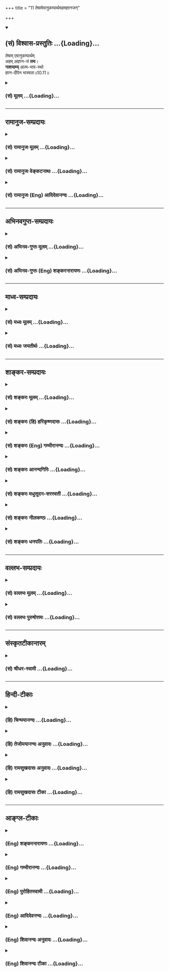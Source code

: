 +++
title = "11 तेषामेवानुकम्पार्थमहमज्ञानजन्"

+++
<div class="js_include" newlevelforh1="2" title="(सं) विश्वास-प्रस्तुतिः" unfilled url="/mahAbhAratam/vyAsaH/shlokashaH/06-bhIShma-parva/03-bhagavad-gItA-parva/saMskRtam/vishvAsa-prastutiH/10_vibhUti-vistAra-yoga/11_teShAmevAnukampAr.md">
<details open><summary><h2>(सं) विश्वास-प्रस्तुतिः ...{Loading}...</h2></summary>

तेषाम् एवानुकम्पार्थम्  
अहम् अज्ञान-जं **तमः**।  
**नाशयाम्य्** आत्म-भाव-स्थो  
ज्ञान-दीपेन भास्वता॥10.11॥
</details>
</div>
<div class="js_include collapsed" newlevelforh1="3" title="(सं) मूलम्" unfilled url="/mahAbhAratam/vyAsaH/shlokashaH/06-bhIShma-parva/03-bhagavad-gItA-parva/saMskRtam/mUlam/10_vibhUti-vistAra-yoga/11_teShAmevAnukampAr.md">
<details><summary><h3>(सं) मूलम् ...{Loading}...</h3></summary>

तेषामेवानुकम्पार्थमहमज्ञानजं तमः।  
नाशयाम्यात्मभावस्थो ज्ञानदीपेन भास्वता।।10.11।।
</details>
</div>


_________________
## रामानुज-सम्प्रदायः
<div class="js_include collapsed" newlevelforh1="3" title="(सं) रामानुजः मूलम्" unfilled url="/mahAbhAratam/vyAsaH/shlokashaH/06-bhIShma-parva/03-bhagavad-gItA-parva/saMskRtam/rAmAnujaH/mUlam/10_vibhUti-vistAra-yoga/11_teShAmevAnukampAr.md">
<details><summary><h3>(सं) रामानुजः मूलम् ...{Loading}...</h3></summary>

।।10.11।।**तेषाम्** एव अनुग्रहार्थम् अहम् **आत्मभावस्थः** तेषां
मनोवृत्तौ विषयतया अवस्थितो मदीयान् कल्याणगुणगणान् च आविष्कुर्वन्
मद्विषयज्ञानाख्येन **भास्वता दीपेन** ज्ञानविरोधिप्राचीनकर्मरूपाज्ञानजं
मद्व्यतिरिक्तविषयप्रावण्यरूपं पूर्वाभ्यस्तं **तमः नाशयामि। एवं
सकलेतरविसजातीयं भगवदसाधारणं श्रृण्वतां निरतिशयानन्दजनकं कल्याणगुणगणयोगं
तदैश्वर्यविततिं च श्रुत्वा तद्विस्तारं श्रोतुकामः अर्जुन उवाच --**

</details>
</div>
<div class="js_include collapsed" newlevelforh1="3" title="(सं) रामानुजः वेङ्कटनाथः" unfilled url="/mahAbhAratam/vyAsaH/shlokashaH/06-bhIShma-parva/03-bhagavad-gItA-parva/saMskRtam/rAmAnujaH/venkaTanAthaH/10_vibhUti-vistAra-yoga/11_teShAmevAnukampAr.md">
<details><summary><h3>(सं) रामानुजः वेङ्कटनाथः ...{Loading}...</h3></summary>

  
  
।।10.11।। उक्तबुद्धियोगोत्पत्तिप्रतिबन्धनिरसनंतेषामेव इति श्लोकेनोच्यत
इत्यभिप्रायेणाह -- किञ्चेति। अनुकम्पाशब्देनात्र
अनिष्टनिवृत्तिपूर्वकेष्टप्राप्तिहेतुःमदनुग्रहाय \[11।1\] इति
वक्ष्यमाणप्रसादविशेषो विवक्षितः। सहजकारुण्यमात्रपरत्वेऽर्थशब्दस्य
व्यर्थत्वादित्यभिप्रायेणोक्तं -- अनुग्रहार्थमिति। अत्र
चाहंशब्देनानुग्रहौपयिकज्ञानशक्तिकरुणादिव्यमङ्गलविग्रहादिविशिष्टस्वरूपं
विवक्षितम्। मनोवृत्ताविति --
आत्मभावशब्दस्यात्रात्मत्वस्वस्वभावादिपरत्वेऽधिकप्रयोजनं नास्ति
मनोवृत्तिविषयत्वं तु बुद्धियोगस्यात्यन्तोपयुक्तमिति भावः।
व्याप्तस्येश्वरस्य कीदृशीयमपूर्वा स्थितिः इत्यत्रोक्तं -- विषयतयेति।
दीपतया रूपितस्य ज्ञानस्य भास्वरत्वं परितः प्रकाशनम्; तच्च
प्रकारविशेषप्रकाशनं भवितुमर्हति। तथाविधविशदानुभवादज्ञाननिवृत्तिः;
शब्दादिप्राकृतगुणप्रावण्यनिवृत्तिश्चेत्यभिप्रायेणाह --
मदीयान्कल्याणगुणगणांश्चाविष्कुर्वन्निति। हेतुकार्यभावेन
व्यपदेशादज्ञानतमश्शब्दयोरत्रार्थान्तरं वाच्यम् कर्मणि च
ज्ञानविरोधित्वेनाज्ञानशब्दः यथोक्तम् -- अविद्या कर्मसंज्ञाऽन्या
\[वि.पु.6।61\] इति। कर्मजन्यं भगवत्साक्षात्काररूपप्रकाशप्रतिबन्धकं च
तमोऽर्थस्वभावाद्विषयान्तरप्रावण्यमेव। निरतिशयभोग्यभगवज्ज्ञानस्य
भोग्यान्तरप्रावण्यनिवर्तकत्वं युक्तं;तवामृतस्यन्दिनि पादपङ्कजे
निवेशितात्मा कथमन्यदिच्छति। स्थितेऽरविन्दे मकरन्दनिर्भरे मधुव्रतो
नेक्षुरकं हि वीक्षते \[स्तो.र.\] इत्यादिन्यायात्
तदेतदभिप्रेत्योक्तंज्ञानविरोधीत्यादि। तमश्शब्देन
तमोवृत्तिलक्षणादिपक्षोऽप्यनेन निरस्तः। यद्यपि
विषयप्रावण्यनिवृत्तिपूर्वकं भजनं; तथापि,संस्कारशेषादनुवृत्तं सूक्ष्मं
प्रावण्यमिह भजनविनाश्यतयोक्तमिति नान्योन्याश्रयः।  
  

</details>
</div>
<div class="js_include collapsed" newlevelforh1="3" title="(सं) रामानुजः (Eng) आदिदेवानन्दः" unfilled url="/mahAbhAratam/vyAsaH/shlokashaH/06-bhIShma-parva/03-bhagavad-gItA-parva/saMskRtam/rAmAnujaH/english/AdidevAnandaH/10_vibhUti-vistAra-yoga/11_teShAmevAnukampAr.md">
<details><summary><h3>(सं) रामानुजः (Eng) आदिदेवानन्दः ...{Loading}...</h3></summary>

10.11 To show favour to them alone, abiding in their mental activity,
i.e., established as the object of thought in their mind, and manifesting the host of My auspicious attributes by the brillinat lamp called knowledge relating to Me, - I dispel the darkness incompatible with knowledge. This darkness is born of ignorance in the form of old Karma consisting of attachment to objects other than Myself, to which they were previously habituated. Thus having heard of the Lord as having a host of auspicious attributes, and of the extent of His sovereign glories which are unie and different from all others and which generate unsurpassed bliss in listeners, - Arjuna desired to listen to the details about them and said:

</details>
</div>


_________________
## अभिनवगुप्त-सम्प्रदायः
<div class="js_include collapsed" newlevelforh1="3" title="(सं) अभिनव-गुप्तः मूलम्" unfilled url="/mahAbhAratam/vyAsaH/shlokashaH/06-bhIShma-parva/03-bhagavad-gItA-parva/saMskRtam/abhinava-guptaH/mUlam/10_vibhUti-vistAra-yoga/11_teShAmevAnukampAr.md">
<details><summary><h3>(सं) अभिनव-गुप्तः मूलम् ...{Loading}...</h3></summary>

।।10.6 -- 10.11।। महर्षय इत्यादि भास्वता इत्यन्तम्। परस्परबोधनया
अन्योन्यबोधस्फारसंक्रमणात् सर्व एव हि प्रमातारः एक ईश्वर इति
विततव्याप्त्या +++(S;;N वितत्य व्याप्त्या)+++ सुखेनैव
सर्वशक्तिकसर्वगतस्वात्मरूपताधिगमेन +++(S -- ताधिशयनेन अधिगमेन)+++
माहेश्वर्यमेषामिति भावः +++(After इति भावः ;N add तेषां सततयुक्तानाम्
इत्यतः प्रभृति अध्यायान्ता टीका उट्टङ्किता युगपद्धि वेद्या। ,तेषामेव अनु
च अर्जुनप्रश्नपद्यानि षट् उल्लिखति। श्रीभगवान् अथवा बहुना इति पर्यन्तानि
पद्यानि 23,वक्ति।। These sentences are obviously of some copyist. It is
to be noted however that the Mss. generally contain seven (not six)+++
verses of Arjuna and then 24 +++(not 23)+++ verses of the hagavan) ।

</details>
</div>
<div class="js_include collapsed" newlevelforh1="3" title="(सं) अभिनव-गुप्तः (Eng) शङ्करनारायणः" unfilled url="/mahAbhAratam/vyAsaH/shlokashaH/06-bhIShma-parva/03-bhagavad-gItA-parva/saMskRtam/abhinava-guptaH/english/shankaranArAyaNaH/10_vibhUti-vistAra-yoga/11_teShAmevAnukampAr.md">
<details><summary><h3>(सं) अभिनव-गुप्तः (Eng) शङ्करनारायणः ...{Loading}...</h3></summary>

10.9-11 Maharsaya etc., upto bhasvata. Through the process of mutual
enlightening, the wisdom-shock is transmitted to each other. On account
of that, they get the all-inclusive \[knowledge\] 'Indeed all sentient
subjects are only a single Absolute Lord'. By means of this extensive
pervasion, they easily come to realise their own Self as Omnipotent and
omnipresent and by that they attain the Absolute Lordship. This is the
idea here.

</details>
</div>


_________________
## माध्व-सम्प्रदायः
<div class="js_include collapsed" newlevelforh1="3" title="(सं) मध्वः मूलम्" unfilled url="/mahAbhAratam/vyAsaH/shlokashaH/06-bhIShma-parva/03-bhagavad-gItA-parva/saMskRtam/madhvaH/mUlam/10_vibhUti-vistAra-yoga/11_teShAmevAnukampAr.md">
<details><summary><h3>(सं) मध्वः मूलम् ...{Loading}...</h3></summary>

।।10.11।। Sri Madhvacharya did not comment on this sloka.

</details>
</div>
<div class="js_include collapsed" newlevelforh1="3" title="(सं) मध्वः जयतीर्थः" unfilled url="/mahAbhAratam/vyAsaH/shlokashaH/06-bhIShma-parva/03-bhagavad-gItA-parva/saMskRtam/madhvaH/jayatIrthaH/10_vibhUti-vistAra-yoga/11_teShAmevAnukampAr.md">
<details><summary><h3>(सं) मध्वः जयतीर्थः ...{Loading}...</h3></summary>

।।10.11।। Sri Jayatirtha did not comment on this sloka.

</details>
</div>


_________________
## शाङ्कर-सम्प्रदायः
<div class="js_include collapsed" newlevelforh1="3" title="(सं) शङ्करः मूलम्" unfilled url="/mahAbhAratam/vyAsaH/shlokashaH/06-bhIShma-parva/03-bhagavad-gItA-parva/saMskRtam/shankaraH/mUlam/10_vibhUti-vistAra-yoga/11_teShAmevAnukampAr.md">
<details><summary><h3>(सं) शङ्करः मूलम् ...{Loading}...</h3></summary>

।।10.11।। --,**तेषामेव** कथं नु नाम श्रेयः स्यात् इति **अनुकम्पार्थं**
दयाहेतोः **अहम् अज्ञानजम्** अविवेकतः जातं मिथ्याप्रत्ययलक्षणं
मोहान्धकारं **तमः नाशयामि; आत्मभावस्थः** आत्मनः भावः अन्तःकरणाशयः
तस्मिन्नेव स्थितः सन् **ज्ञानदीपेन** विवेकप्रत्ययरूपेण
भक्तिप्रसादस्नेहाभिषिक्तेन मद्भावनाभिनिवेशवातेरितेन
ब्रह्मचर्यादिसाधनसंस्कारवत्प्रज्ञावर्तिना विरक्तान्तःकरणाधारेण
विषयव्यावृत्तचित्तरागद्वेषाकलुषितनिवातापवरकस्थेन
नित्यप्रवृत्तैकाग्र्यध्यानजनितसम्यग्दर्शन**भास्वता**
ज्ञानदीपेनेत्यर्थः।। यथोक्तां भगवतः विभूतिं योगं च श्रुत्वा अर्जन उवाच
--,**अर्जन उवाच --,**

</details>
</div>
<div class="js_include collapsed" newlevelforh1="3" title="(सं) शङ्करः (हि) हरिकृष्णदासः" unfilled url="/mahAbhAratam/vyAsaH/shlokashaH/06-bhIShma-parva/03-bhagavad-gItA-parva/saMskRtam/shankaraH/hindI/harikRShNadAsaH/10_vibhUti-vistAra-yoga/11_teShAmevAnukampAr.md">
<details><summary><h3>(सं) शङ्करः (हि) हरिकृष्णदासः ...{Loading}...</h3></summary>

।।10.11।। आपकी प्राप्तिके कौनसे प्रतिबन्धके कारणका नाश करनेवाला बुद्धियोग
आप उन भक्तोंको देते हैं और किसलिये देते हैं इस आकाङ्क्षापर कहते हैं --,
उन ( मेरे भक्तों ) का किसी तरह भी कल्याण हो ऐसा अनुग्रह करनेके लिये ही
मैं उनके आत्मभावमें स्थित हुआ अर्थात् आत्माका भाव जो अन्तःकरण है उसमें
स्थित हुआ उनके अविवेकजन्य मिथ्या प्रतीतिरूप,मोहमय अन्धकारको प्रकाशमय
विवेकबुद्धिरूप ज्ञानदीपकद्वारा नष्ट कर देता हूँ। अर्थात् जो भक्तिके
प्रसादरूप घृतसे परिपूर्ण है और मेरे स्वरूपकी भावनाके अभिनिवेशरूप वायुकी
सहायतासे प्रज्वलित हो रहा है; जिसमें ब्रह्मचर्य आदि साधनोंके संस्कारोंसे
युक्त बुद्धिरूप बत्ती है; आसक्तिरहित अन्तःकरण जिसका आधार है; जो विषयोंसे
हटे हुए और रागद्वेषरूप कालुष्यसे रहित हुए चित्तरूप वायुरहित अपवारकमें (
ढकनेमें ) स्थित है और जो निरन्तर अभ्यास किये हुए एकाग्रतारूप ध्यानजनित;
पूर्ण ज्ञानस्वरूप प्रकाशसे युक्त है; उस ज्ञानदीपकद्वारा ( मैं उनके मोहका
नाश कर देता हूँ )।

</details>
</div>
<div class="js_include collapsed" newlevelforh1="3" title="(सं) शङ्करः (Eng) गम्भीरानन्दः" unfilled url="/mahAbhAratam/vyAsaH/shlokashaH/06-bhIShma-parva/03-bhagavad-gItA-parva/saMskRtam/shankaraH/english/gambhIrAnandaH/10_vibhUti-vistAra-yoga/11_teShAmevAnukampAr.md">
<details><summary><h3>(सं) शङ्करः (Eng) गम्भीरानन्दः ...{Loading}...</h3></summary>

10.11 Anukampartham, out of compassion; tesam eva, for them alone,
anxious as to how they may have bliss; aham, I; atmabhavasthah, residing
in their hearts-atmabhavah means the seat that is the heart; being
seated there itself; nasayami, destroy; tamah, the darkness; ajnanajam,
born of ignorance, originating from non-discrimination, the darkness of
delusion known as false comprehension; jnana-dipena, with the lamp of
Knowledge, in the form of discriminating comprehension; i.e. bhasvata,
with the luminous lamp of Knowledge-fed by the oil of divine grace
resulting from devotion, fanned by the wind of intensity of meditation
on Me, having the wick of the intellect imbued with the impressions
arising from such disciplines as celibacy etc., in the receptacle of the
detached mind, placed in the windless shelter of the mind withdrawn from
objects and untainted by likes and dislikes, and made luminous by full
Illumination resulting from the practice of constant concentration and
meditation. After hearing the above-described majesty and yoga of the
Lord,

</details>
</div>
<div class="js_include collapsed" newlevelforh1="3" title="(सं) शङ्करः आनन्दगिरिः" unfilled url="/mahAbhAratam/vyAsaH/shlokashaH/06-bhIShma-parva/03-bhagavad-gItA-parva/saMskRtam/shankaraH/AnandagiriH/10_vibhUti-vistAra-yoga/11_teShAmevAnukampAr.md">
<details><summary><h3>(सं) शङ्करः आनन्दगिरिः ...{Loading}...</h3></summary>

।।10.11।। भगवत्प्राप्तेर्बुद्धिसाध्यत्वे सत्यनित्यत्वापत्तेस्त्वमापे
भक्तेभ्यो बुद्धियोगं ददासीत्ययुक्तमिति शङ्कते -- **किमर्थमिति।** तेषां
बुद्धियोगं किमर्थं ददासीति संबन्धः। भगवत्प्राप्तिप्रतिबन्धकनाशको
बुद्धियोगस्तेन नास्ति तत्प्राप्तेरनित्यत्वमित्याशङ्क्याह -- **कस्येति।**
भक्तानां तत्प्राप्तिप्रतिबन्धकं विविच्य दर्शयति --
**इत्याकाङ्क्षायामिति।** अविवेको नामाज्ञानं ततो जातं मिथ्याज्ञानं
तदुभयमेकीकृत्य तमो विवक्ष्यते। नच तन्नाशकत्वं जडस्य
कस्यचित्तदन्तर्भूतस्य युक्तं तेनाहं नाशयामीत्युक्तम्। केवलचैतन्यस्य
जडबुद्धिवृत्तेरिवाज्ञानाद्यनाशकत्वमाशङ्क्य विशिनष्टि -- **आत्मेति।**
तस्याशयस्तन्निष्ठो वृत्तिविशेषः।
वाक्योत्थबुद्धिवृत्त्यभिव्यक्तश्चिदात्मा
सहायसामर्थ्यादज्ञानादिनिवृत्तिहेतुरित्यर्थः।
बुद्धीद्धबोधस्याज्ञानादिनिवर्तकत्वमुक्त्वा
बोधेद्धबुद्धेस्तन्निवर्तकत्वमिति पक्षान्तरमाह -- **ज्ञानेति।**
देहाद्यव्यक्तान्तानात्मवर्गातिरिक्तवस्तुगोचरत्वमाह -- **विवेकेति।**
भगवति सदा विहितया भक्त्या तस्य प्रसादोऽनुग्रहः स एव
स्नेहस्तेनासेचनद्वाराऽस्योत्पत्तिमाह -- **भक्तीति।** मय्येव
भावनायामभिनिवेशो वातस्तेन प्रेरितोऽयं जायते; नहि वातप्रेरणमन्तरणादौ
दीपस्योत्पत्तिरित्याह -- **मद्भावनेति।** ब्रह्मचर्यमष्टाङ्गमादिशब्देन
शमादिग्रहः। तेन हेतुनाहितसंस्कारवती या प्रज्ञा तथाविधवर्तिनिष्ठश्चायं
नहि वर्त्यतिरेकेण दीपो निर्वर्त्यते तदा -- **ब्रह्मचर्येति।** न
चाधारादृते दीपस्योत्पत्तिरदृष्टत्वादित्याह -- **विरक्तेति।**
यद्विषयेभ्यो व्यावृत्तं चित्तं रागाद्यकलुषितं तदेव निवातमपवारकं तत्र
स्थितत्वमस्य दर्शयति -- **विषयेति।** भास्वतेति विशेषणं विशदयति --
**नित्येति।** सदातनं चित्तैकाग्र्यं तत्पूर्वकं ध्यानं तेन जनितं
सम्यग्दर्शनं फलं तदेव भास्तद्वता तत्पर्यन्तेनेत्यर्थः। तेनाज्ञाने
सकार्ये निवृत्ते भगवद्भावः स्वयमेव प्रकाशीभवतीति मत्वा व्याख्यातमेव
पदमनुवदति -- **ज्ञानेति।**

</details>
</div>
<div class="js_include collapsed" newlevelforh1="3" title="(सं) शङ्करः मधुसूदन-सरस्वती" unfilled url="/mahAbhAratam/vyAsaH/shlokashaH/06-bhIShma-parva/03-bhagavad-gItA-parva/saMskRtam/shankaraH/madhusUdana-sarasvatI/10_vibhUti-vistAra-yoga/11_teShAmevAnukampAr.md">
<details><summary><h3>(सं) शङ्करः मधुसूदन-सरस्वती ...{Loading}...</h3></summary>

।।10.11।। दीयमानस्य बुद्धियोगस्यात्मप्राप्तौ फले मध्यवर्तिनं व्यापारमाह
-- तेषामेव कथं श्रेयः स्यादित्यनुग्रहार्थं आत्मभावस्थ
आत्माकारान्तःकरणवृत्तौ विषयत्वेन स्थितोऽहं
स्वप्रकाशचैतन्यानन्दाद्वयलक्षण आत्मा तेनैव मद्विषयान्तःकरणपरिणामरूपेण
ज्ञानदीपेन दीपसदृशेन ज्ञानेन भास्वता
चिदाभासयुक्तेनाप्रतिबद्धेनाज्ञानजमज्ञानोपादानकं तमो मिथ्याप्रत्ययलक्षणं
स्वविषयावरणमन्धकारं तदुपादानाऽज्ञाननाशेन नाशयामि।
सर्वभ्रमोपादानस्याज्ञानस्य,ज्ञाननिवर्त्यत्वादुपादाननाशनिवर्त्यत्वाच्चोपादेयस्य।
यथा दीपेनान्धकारे निवर्तनीये दीपोत्पत्तिमन्तरेण न कर्मणोऽभ्यासस्य
वापेक्षा विद्यमानस्यैव च वस्तुनोऽभिव्यक्तिस्ततो नानुत्पन्नस्य
कस्यचिदुत्पत्तिस्तथा ज्ञानेनाज्ञाने निवर्तनीये न
ज्ञानोत्पत्तिमन्तरेणान्यस्य कर्मणोऽभ्यासस्य वापेक्षा विद्यमानस्यैव च
ब्रह्मभावस्य मोक्षस्याभिव्यक्तिस्ततो नानुत्पन्नस्योत्पत्तिर्येन
क्षयित्वं कर्मादिसापेक्षत्वं वा भवेदिति रूपकालंकारेण सूचितोऽर्थः।
भास्वतेत्यनेन तीव्रपवनादेरिवासंभवनादेः प्रतिबन्धकस्याभावः सूचितः।
ज्ञानस्य च दीपसाधर्म्यं स्वविषयावरणनिवर्तकत्वं स्वव्यवहारेण
सजातीयपरानपेक्षत्वं स्वोत्पत्त्यतिरिक्तसहकार्यनपेक्षत्वमित्यादिरूपकबीजं
द्रष्टव्यम्।

</details>
</div>
<div class="js_include collapsed" newlevelforh1="3" title="(सं) शङ्करः नीलकण्ठः" unfilled url="/mahAbhAratam/vyAsaH/shlokashaH/06-bhIShma-parva/03-bhagavad-gItA-parva/saMskRtam/shankaraH/nIlakaNThaH/10_vibhUti-vistAra-yoga/11_teShAmevAnukampAr.md">
<details><summary><h3>(सं) शङ्करः नीलकण्ठः ...{Loading}...</h3></summary>

।।10.11।। किं च तेषां भक्तानामुपर्यनुकम्पार्थं न स्वप्रयोजनसिद्ध्यर्थं
राजवत्। बुद्धियोगप्रदानेनाज्ञानजमविवेकादुत्थितं मिथ्याप्रत्ययलक्षणं
मोहान्धकारं तमोनामकं सर्वानर्थनिदानमूलाज्ञाननाशेन नाशयामि। आत्मभावस्थ
आत्मनो भावोऽन्तःकरणगृहं तत्स्थः। ज्ञानरूपेण दीपेन। भास्वता प्रबलेन। अयं
भावः -- तत्त्वमसीति वाक्यजा ब्रह्माकारान्तःकरणवृत्तिः स्वोत्पत्तये
श्रवणमननध्यानानि शमादीनि कर्माणि चापेक्षते। यथा दीपः स्वोत्पत्तये
तैलवर्त्यग्न्यादीन्। उत्पन्ना तु तमोनाशेन स्वविषयप्रकाशनार्थं
प्रत्ययावृत्तिलक्षणं प्रसंख्यानं च कर्मभिरुपकारं वा नापेक्षते। नहि
ज्ञाते घटे तदाकारप्रत्ययावृत्तिर्वा कर्मापेक्षा वा
तज्ज्ञानदार्ढ्यायापेक्षते। प्रमाणव्याप्तिमात्रसापेक्षत्वात् ज्ञानस्य।
तस्माद्ये उत्पन्नज्ञानानामपि प्रसंख्यानापेक्षां कर्मभिरुपकारापेक्षां च
वदन्ति ते बलादेव मोक्षस्य कृतकतामनित्यतां च प्रार्थयन्त इति दिक्।

</details>
</div>
<div class="js_include collapsed" newlevelforh1="3" title="(सं) शङ्करः धनपतिः" unfilled url="/mahAbhAratam/vyAsaH/shlokashaH/06-bhIShma-parva/03-bhagavad-gItA-parva/saMskRtam/shankaraH/dhanapatiH/10_vibhUti-vistAra-yoga/11_teShAmevAnukampAr.md">
<details><summary><h3>(सं) शङ्करः धनपतिः ...{Loading}...</h3></summary>

।।10.11।। मत्प्राप्तिबन्धकनाशकं बुद्धियोगं ददामीत्याशयेनाह। तेषामेव
मच्चित्तत्वादिप्रकारैर्भजतामनुकम्पार्थ दयाहेतोरहमज्ञानजं
मूलाज्ञानाज्जातं मिथ्याप्रत्ययलक्षणं तमो मोहाबन्धकारं ज्ञानदीपेन
नाशयामि। अचेतनस्य नाशकत्वासंभवादहमित्युक्तं
निखिलभ्रामधिष्ठानत्वेनाखिलभासकल्य केवलचैतन्यस्यापि तदसंभवात्।
आत्मभावस्थो ज्ञानदीपेन भास्वतेत्युक्तं। आत्मनो
भावोऽन्तःकरणाशयस्तस्मिन्नवस्थितः
तत्त्वमस्यादिमहावाक्योत्यान्तःकरणवृत्त्यभिव्यक्तः सन् तेनैव
वृत्तिज्ञानदीपेन भक्त्यादिना भास्वता देदीप्यमानेन समूलाज्ञानं
मत्प्राप्तिप्रतिबन्धकं मिथ्याप्रत्यवलक्षणं तमो नाशयामीत्यर्थः।

</details>
</div>


_________________
## वल्लभ-सम्प्रदायः
<div class="js_include collapsed" newlevelforh1="3" title="(सं) वल्लभः मूलम्" unfilled url="/mahAbhAratam/vyAsaH/shlokashaH/06-bhIShma-parva/03-bhagavad-gItA-parva/saMskRtam/vallabhaH/mUlam/10_vibhUti-vistAra-yoga/11_teShAmevAnukampAr.md">
<details><summary><h3>(सं) वल्लभः मूलम् ...{Loading}...</h3></summary>

।।10.11।। आत्मज्ञानमपि तेषां मयैव सम्पाद्यते इत्याह --
तेषामेवानुकम्पार्थमिति। जनो वै लोक एतस्मिन्नविद्याकामकर्मभिः। उच्चावचासु
गतिषु वेद स्वां गतिं भ्रमन्। इति सञ्चिन्त्य भगवान्महाकारुणिको विभुः।
तेषामन्तरात्मत्वं अङ्गीकृत्य स्थितो भास्वता
ज्ञानदर्पणेनात्मविषयकसाक्षात्कारेणोभयाज्ञानजं तमो देहाध्यासादिना
विषयप्रावण्यरूपं पूर्वाभ्यस्तं सर्वं नाशयामि। एवं च भगवदीयानां
निजानामहमेव सर्वयोगक्षेमसाधको नान्य इति द्योत्यते।

</details>
</div>
<div class="js_include collapsed" newlevelforh1="3" title="(सं) वल्लभः पुरुषोत्तमः" unfilled url="/mahAbhAratam/vyAsaH/shlokashaH/06-bhIShma-parva/03-bhagavad-gItA-parva/saMskRtam/vallabhaH/puruShottamaH/10_vibhUti-vistAra-yoga/11_teShAmevAnukampAr.md">
<details><summary><h3>(सं) वल्लभः पुरुषोत्तमः ...{Loading}...</h3></summary>

  
  
।।10.11।। नन्वन्यबोधने तेषामज्ञत्वाद्बहुकालव्यासङ्गेन सेवावियोगक्लेशः
स्यादिति कथं बोधनं स्यात् इत्याशङ्क्याहतेषामेवेति। तेषामेव भक्तानामेव
अनुकम्पार्थं मत्सेवाविप्रयोगक्लेशाभावार्थम्; आत्मभावस्थेषु तेषु
स्वीयत्वभावयुक्तोऽहमन्येषामज्ञानजं तमः संसारात्मकं भास्वता स्फुरद्रूपेण
ज्ञानदीपेन नाशयामि। ततः संसाराज्ञानविमुक्तानां शीघ्रं स्वरूपबोधात् पुनः
परस्परं मद्गुणकथनेन परमानन्द एव भवति; न तु क्लेश इति भावः।  
  

</details>
</div>


_________________
## संस्कृतटीकान्तरम्
<div class="js_include collapsed" newlevelforh1="3" title="(सं) श्रीधर-स्वामी" unfilled url="/mahAbhAratam/vyAsaH/shlokashaH/06-bhIShma-parva/03-bhagavad-gItA-parva/saMskRtam/shrIdhara-svAmI/10_vibhUti-vistAra-yoga/11_teShAmevAnukampAr.md">
<details><summary><h3>(सं) श्रीधर-स्वामी ...{Loading}...</h3></summary>

।।10.11।। बुद्धियोगं दत्त्वा च तस्यानुभवपर्यन्तं तमापाद्याविद्याकृतं
संसारं नाशयामीत्याह **-- तेषामिति।**
तेषामनुकम्पार्थमनुग्रहार्थमेवाज्ञानाज्जातं तमः संसाराख्यं नाशयामि। कुत्र
वा स्थितः सन्केन साधनेन तमो नाशयसीत्यत,आह। आत्मभावस्थः बुद्धिवृत्तौ
स्थितः सन् भास्वता विस्फुरता ज्ञानलक्षणेन दीपेन नाशयामि।

</details>
</div>


_________________
## हिन्दी-टीकाः
<div class="js_include collapsed" newlevelforh1="3" title="(हि) चिन्मयानन्दः" unfilled url="/mahAbhAratam/vyAsaH/shlokashaH/06-bhIShma-parva/03-bhagavad-gItA-parva/hindI/chinmayAnandaH/10_vibhUti-vistAra-yoga/11_teShAmevAnukampAr.md">
<details><summary><h3>(हि) चिन्मयानन्दः ...{Loading}...</h3></summary>

।।10.11।। कभीकभी कोई वस्तु विद्यमान होते हुए भी हमारी दृष्टि के लिए
आच्छादित रहती है; क्योंकि उसे देखने के लिए कुछ अनुकूल परिस्थितियों की
आवश्यकता होती है। ध्वनि सुनने के लिए उसमें आवश्यक स्पन्दन होने चाहिए तथा
यह भी आवश्यक है कि वे ध्वनि तरंगे हमारे कानों तक पहुँचे। इसी प्रकार;
अपेक्षित प्रकाश के अभाव में वस्तु के समक्ष होने पर भी उसका नेत्रों
द्वारा ग्रहण नहीं किया जा सकता। यदि हम अन्धकार में मेज पर पड़ी अपना कुंजी
(चाभी) को टटोलकर खोज रहे हों और उसी समय कोई व्यक्ति स्विच दबाकर कमरे को
प्रकाशित कर देता है; तो हमें अपनी कुंजी दिखाई पड़ती है। हम कह सकते हैं
कि उस व्यक्ति के इस दयापूर्ण कार्य ने हमें कुंजी की प्राप्ति करायी;
परन्तु यह कहना सर्वथा असंगत होगा कि प्रकाश ने उस कुंजी को उत्पन्न
किया। इस दृष्टान्त के द्वारा वेदान्त में यह ज्ञान कराया जाता है कि आत्मा
तो सदा हमारे हृदय में ही विद्यमान है; किन्तु प्रतिकूल परिस्थितियों के
कारण यथार्थ अनुभव के लिए उपलब्ध नहीं है। उन प्रतिकूल तत्त्वों की
निवृत्ति होने पर वह आत्मा अपने शुद्ध स्वरूप से अनुभव किया जा सकता है।
आत्मा को आच्छादित करने वाला वह आवरण है अज्ञानजनित अंधकार। स्मरण रहे कि
इस अज्ञान अवस्था में भी आत्मा अपने शुद्ध स्वरूप से विद्यमान रहता है;
परन्तु हमारे साक्षात् अनुभव के लिए उपलब्ध नहीं होता। जो साधक बुद्धियोग
में दृढ़ स्थिति प्राप्त कर लेते हैं; वे आत्मा के अपरोक्ष ज्ञान के पात्र
बन जाते हैं। बुद्धियोग की साधना अवस्था में ध्याता और ध्येय में भेद होता
है; जिसे सविकल्प समाधि कहते हैं। इस श्लोक में यह कहा गया है कि इस
सविकल्प अवस्था से वह साधक; मानो किसी ईश्वरीय कृपा से पूर्ण निर्विकल्प
समाधि की स्थिति में स्थानान्तरित किया जाता है। वस्तुत; सविकल्प समाधि की
स्थिति तक ही साधक अपने पुरुषार्थ के द्वारा पहुँच सकता है। यह बुद्धियोग
भी मानो किसी अन्य स्थान से प्राप्त होता है; तात्पर्य यह है कि वह कोई
सावधानीपूर्वक किये गये किसी प्रयत्न का फल नहीं; वरन् सहज स्वाभाविक आंशिक
दैवी प्रेरणा है। अहंकार और शुद्ध आत्मा के मध्य का सघन कुहासा जब विरल हो
जाता है; तब इस दैवी प्रेरणा का अनुभव होता है। जब यह कोहरा पूर्णतया नष्ट
हो जाता है; तब पूर्ण आत्म साक्षात्कार अपने स्वयंप्रकाश स्वरूप में होता
है। एक अन्धेरे कमरे में मेज पर रेडियम के डायल की एक घड़ी रखी हुई है; जिस
पर कागज; पुस्तक आदि पड़े हुए होने से वह दिखाई नहीं देती। जब कोई व्यक्ति
अन्धेरे में ही उसे खोजता हुआ उन कागजों को हटा देता है; तो वह घड़ी स्वयं
ही चमकती हुई दिखाई पड़ती है। उसकी चमक ही उसकी परिचायक होती है। सनातन
सत्य भी अज्ञान से आवृत्त हुआ अभाव रूप प्रतीत हो सकता है; किन्तु अज्ञान
की निवृत्ति होने पर; वह स्वयं अपने प्रकाश से ही प्रकाशित होता है; और उसे
जानने के लिए अन्य किसी प्रमाण की आवश्यकता नहीं रहती। जब अज्ञान का
अन्धकार; प्रकाशमय ज्ञान के दीपक से नष्ट हो जाता है तब आत्मा अपने एकमेव
अद्वितीय; सर्वव्यापी और परिपूर्ण स्वरूप में स्वत प्रकट होता है। अपने
भक्तों के हृदय में स्थित स्वयं भगवान् इस आत्मा के प्रकटीकरण की क्रिया को
उनके ऊपर अनुग्रह करने के भाव से सम्पन्न करते हैं; किन्तु वास्तविकता यह
है कि यह अनुग्रह स्वयं के ऊपर ही है। जब मैं चलतेचलते थक जाता हूँ तब मैं
किसी स्थान पर बैठ जाता हूँ केवल अपने ही प्रति अनुकम्पा के कारण। इस
अनुकम्पा के लिए उचित मूल्य चुकाये बिना साधक को सीधे ही इसकी प्राप्ति
नहीं हो सकती। दिन के समय; मेरे कमरे की खिड़कियां खोल देने पर; सूर्य
प्रकाश अनुकम्पावशात् मेरे लिए कमरे को प्रकाशित करता है। जैसा कि हम जानते
हैं कि जब तक वे खिड़कियां खुली रहती हैं; तब तक सूर्य को यह स्वतन्त्रता
नहीं है कि वह अपनी दया का द्वार बन्द कर ले। उसी प्रकार उसकी दया तब तक
प्रकट भी नहीं होगी; जब तक मैं अपने कमरे की खिड़कियां नहीं खोल देता हूँ।
संक्षेपत; सूर्य प्रकाश का आह्वान उसी क्षण होता है; जब उसके मार्ग का
अवरोधक दूर हो जाता है। इसी प्रकार; प्रारम्भिक साधनाओं के अभ्यास से साधक
बुद्धियोग का पात्र बनता है। तत्पश्चात् इसके निरन्तर प्रयत्नपूर्वक किये
गये अभ्यास से वह अज्ञान तथा तज्जनित विक्षेपों के आवरण को सर्वथा नष्ट कर
देता है। तत्काल ही आत्मा अपने स्वयं के प्रकाश में ही प्रकाश स्वरूप से
प्रकाशित होता है। मेघों को चीरकर जाती हुई विद्युत् को देखने के लिए किसी
अन्य प्रकाश की आवश्यकता नहीं होती। जीवन के सर्वोच्च व्यवसाय अथवा लक्ष्य
चित्तशुद्धि और आत्मसाक्षात्कार की प्राप्ति के लिए दिये गये उपदेश का खण्ड
यहाँ पर समाप्त हो जाता है; तथापि अर्जुन को इससे सन्तोष नहीं होता; और
इसलिए वह अपनी शंका को व्यक्त करते हुए भगवान् से सहायता के लिए अनुरोध
करता है; जिससे कि साक्षात् अनुभव के द्वारा वह स्वयं सत्य की पुष्टि कर
सके। भगवान् के मुख से उनकी विभूति और योग के विषय में श्रवण कर; अर्जुन
अपनी जिज्ञासा प्रकट करता है --

</details>
</div>
<div class="js_include collapsed" newlevelforh1="3" title="(हि) तेजोमयानन्दः अनुवादः" unfilled url="/mahAbhAratam/vyAsaH/shlokashaH/06-bhIShma-parva/03-bhagavad-gItA-parva/hindI/tejomayAnandaH/anuvAdaH/10_vibhUti-vistAra-yoga/11_teShAmevAnukampAr.md">
<details><summary><h3>(हि) तेजोमयानन्दः अनुवादः ...{Loading}...</h3></summary>

।।10.11।। उनके ऊपर अनुग्रह करने के लिए मैं उनके अन्त:करण में स्थित होकर,
अज्ञानजनित अन्धकार को प्रकाशमय ज्ञान के दीपक द्वारा नष्ट करता हूँ।।

</details>
</div>
<div class="js_include collapsed" newlevelforh1="3" title="(हि) रामसुखदासः अनुवादः" unfilled url="/mahAbhAratam/vyAsaH/shlokashaH/06-bhIShma-parva/03-bhagavad-gItA-parva/hindI/rAmasukhadAsaH/anuvAdaH/10_vibhUti-vistAra-yoga/11_teShAmevAnukampAr.md">
<details><summary><h3>(हि) रामसुखदासः अनुवादः ...{Loading}...</h3></summary>

।।10.11।। उन भक्तोंपर कृपा करनेके लिये ही उनके स्वरूप (होनेपन) में
रहनेवाला मैं उनके अज्ञानजन्य अन्धकारको देदीप्यमान ज्ञानरूप दीपकके द्वारा
सर्वथा नष्ट कर देता हूँ।

</details>
</div>
<div class="js_include collapsed" newlevelforh1="3" title="(हि) रामसुखदासः टीका" unfilled url="/mahAbhAratam/vyAsaH/shlokashaH/06-bhIShma-parva/03-bhagavad-gItA-parva/hindI/rAmasukhadAsaH/TIkA/10_vibhUti-vistAra-yoga/11_teShAmevAnukampAr.md">
<details><summary><h3>(हि) रामसुखदासः टीका ...{Loading}...</h3></summary>

।।10.11।।***व्याख्या--*'तेषामेवानुकम्पार्थमहमज्ञानजं तमः'--**उन
भक्तोंके हृदयमें कुछ भी सांसारिक इच्छा नहीं, होती। इतना ही नहीं, उनके
भीतर मुझे छोड़कर मुक्तितककी भी इच्छा नहीं होती **(टिप्पणी प₀ 547)**।
अभिप्राय है कि वे न तो सांसारिक चीजें चाहते हैं और न पारमार्थिक चीजें
(मुक्ति, तत्त्वबोध आदि) ही चाहते हैं। वे तो केवल प्रेमसे मेरा भजन ही
करते हैं। उनके इस निष्कामभाव और प्रेमपूर्वक भजन करनेको देखकर मेरा हृदय
द्रवित हो जाता है। मैं चाहता हूँ कि मेरे द्वारा उनकी कुछ सेवा बन जाय, वे
मेरेसे कुछ ले लें। परन्तु वे मेरेसे कुछ लेते नहीं तो द्रवित हृदय होनेके
कारण केवल उनपर कृपा करनेके लिये कृपा-परवश होकर मैं उनके अज्ञानजन्य
अन्धकारको दूर कर देता हूँ। मेरे द्रवित हृदय होनेका कारण यह है कि मेरे
भक्तोंमें किसी प्रकारकी किञ्चिन्मात्र भी कमी न रहे।

</details>
</div>


_________________
## आङ्ग्ल-टीकाः
<div class="js_include collapsed" newlevelforh1="3" title="(Eng) शङ्करनारायणः" unfilled url="/mahAbhAratam/vyAsaH/shlokashaH/06-bhIShma-parva/03-bhagavad-gItA-parva/english/shankaranArAyaNaH/10_vibhUti-vistAra-yoga/11_teShAmevAnukampAr.md">
<details><summary><h3>(Eng) शङ्करनारायणः ...{Loading}...</h3></summary>

10.11. Out of compassion only towards these men, I, who remain as their very Self, destroy with teh shining light of wisdom, their darkness born of ignorance,

</details>
</div>
<div class="js_include collapsed" newlevelforh1="3" title="(Eng) गम्भीरानन्दः" unfilled url="/mahAbhAratam/vyAsaH/shlokashaH/06-bhIShma-parva/03-bhagavad-gItA-parva/english/gambhIrAnandaH/10_vibhUti-vistAra-yoga/11_teShAmevAnukampAr.md">
<details><summary><h3>(Eng) गम्भीरानन्दः ...{Loading}...</h3></summary>

10.11 Out of compassion for them alone, I, residing in their hearts,
destroy the darkness born of ignorance with the luminous lamp of Knowledge.

</details>
</div>
<div class="js_include collapsed" newlevelforh1="3" title="(Eng) पुरोहितस्वामी" unfilled url="/mahAbhAratam/vyAsaH/shlokashaH/06-bhIShma-parva/03-bhagavad-gItA-parva/english/purohitasvAmI/10_vibhUti-vistAra-yoga/11_teShAmevAnukampAr.md">
<details><summary><h3>(Eng) पुरोहितस्वामी ...{Loading}...</h3></summary>

10.11 By My grace, I live in their hearts; and I dispel the darkness of ignorance by the shining light of wisdom.

</details>
</div>
<div class="js_include collapsed" newlevelforh1="3" title="(Eng) आदिदेवनन्दः" unfilled url="/mahAbhAratam/vyAsaH/shlokashaH/06-bhIShma-parva/03-bhagavad-gItA-parva/english/AdidevanandaH/10_vibhUti-vistAra-yoga/11_teShAmevAnukampAr.md">
<details><summary><h3>(Eng) आदिदेवनन्दः ...{Loading}...</h3></summary>

10.11 Out of compassion for them alone, I, abiding in their mental activity as its object, dispel the darkness born of ignorance by the brilliant lamp of knowledge.

</details>
</div>
<div class="js_include collapsed" newlevelforh1="3" title="(Eng) शिवानन्दः अनुवादः" unfilled url="/mahAbhAratam/vyAsaH/shlokashaH/06-bhIShma-parva/03-bhagavad-gItA-parva/english/shivAnandaH/anuvAdaH/10_vibhUti-vistAra-yoga/11_teShAmevAnukampAr.md">
<details><summary><h3>(Eng) शिवानन्दः अनुवादः ...{Loading}...</h3></summary>

10.11 Out of mere compassion for them, I, dwelling within their Self,
destroy the darkness born of ignorance by the luminous lamp of knowledge.

</details>
</div>
<div class="js_include collapsed" newlevelforh1="3" title="(Eng) शिवानन्दः टीका" unfilled url="/mahAbhAratam/vyAsaH/shlokashaH/06-bhIShma-parva/03-bhagavad-gItA-parva/english/shivAnandaH/TIkA/10_vibhUti-vistAra-yoga/11_teShAmevAnukampAr.md">
<details><summary><h3>(Eng) शिवानन्दः टीका ...{Loading}...</h3></summary>

10.11 तेषाम् for them; एव mere; अनुकम्पार्थम् out of compassion; अहम् I;
अज्ञानजम् born of ignorance; तमः darkness; नाशयामि (I) destroy;
आत्मभावस्थः dwelling within their self; ज्ञानदीपेन by the lamp of knowledge; भास्वता luminous.Commentary Luminous lamp of knowledge The Lord dwells in the heart of the devotees who constantly think of Him and destroys the veil or the darkness born of ignorance due to the absence of discrimination; by the luminous lamp of knowledge fed by the oil of pure devotion; fanned by the wind of profound meditation on Him;
provided with the wick of right intuition; generated by the constant cultivation of celibacy; piety and other divine virtues held in the chambers of the heart free from worldliness; placed in the innermost recesses of the mind free from the wind of senseattractions (withdrawn from the objects of the senses) and untainted by likes and dislikes; and shining with the light of knowledge of the Self caused by the constant practice of meditation.The lamp is not in need of an instrument or means or any sort of practice for the removal of darkness. The generation of the light itself is ite sufficient to remove the darkness. As soon as the darkness is removed by the light; the pot; the chair and the other articles are seen. Even so the dawn of knowledge of the Self itself is ite sufficient to remove ignorance. No other Karma or,practice is necessary. After the ignorance is removed by the knowledge of the Self;
Brahman alone shines in Its pristine glory.

</details>
</div>
